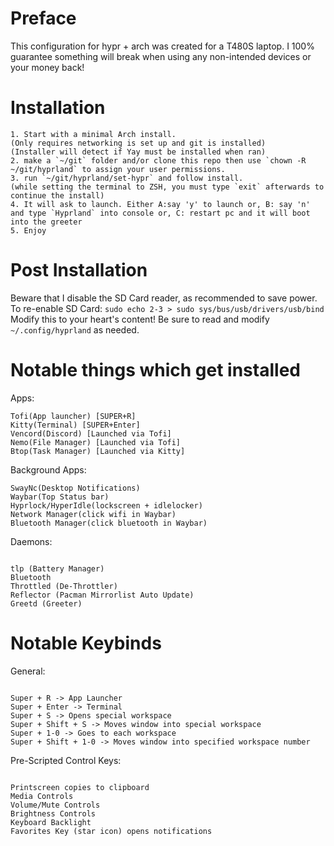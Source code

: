 # Preface

This configuration for hypr + arch was created for a T480S laptop.
I 100% guarantee something will break when using any non-intended devices or your money back!

# Installation

```
1. Start with a minimal Arch install.
(Only requires networking is set up and git is installed)
(Installer will detect if Yay must be installed when ran)
2. make a `~/git` folder and/or clone this repo then use `chown -R ~/git/hyprland` to assign your user permissions.
3. run `~/git/hyprland/set-hypr` and follow install.
(while setting the terminal to ZSH, you must type `exit` afterwards to continue the install)
4. It will ask to launch. Either A:say 'y' to launch or, B: say 'n' and type `Hyprland` into console or, C: restart pc and it will boot into the greeter
5. Enjoy
```

# Post Installation

Beware that I disable the SD Card reader, as recommended to save power.
To re-enable SD Card: `sudo echo 2-3 > sudo sys/bus/usb/drivers/usb/bind`
Modify this to your heart's content!
Be sure to read and modify `~/.config/hyprland` as needed.

# Notable things which get installed

Apps:

```
Tofi(App launcher) [SUPER+R]
Kitty(Terminal) [SUPER+Enter]
Vencord(Discord) [Launched via Tofi]
Nemo(File Manager) [Launched via Tofi]
Btop(Task Manager) [Launched via Kitty]
```

Background Apps:

```
SwayNc(Desktop Notifications)
Waybar(Top Status bar)
Hyprlock/HyperIdle(lockscreen + idlelocker)
Network Manager(click wifi in Waybar)
Bluetooth Manager(click bluetooth in Waybar)
```

Daemons:

```

tlp (Battery Manager)
Bluetooth
Throttled (De-Throttler)
Reflector (Pacman Mirrorlist Auto Update)
Greetd (Greeter)

```

# Notable Keybinds

General:

```

Super + R -> App Launcher
Super + Enter -> Terminal
Super + S -> Opens special workspace
Super + Shift + S -> Moves window into special workspace
Super + 1-0 -> Goes to each workspace
Super + Shift + 1-0 -> Moves window into specified workspace number

```

Pre-Scripted Control Keys:

```

Printscreen copies to clipboard
Media Controls
Volume/Mute Controls
Brightness Controls
Keyboard Backlight
Favorites Key (star icon) opens notifications

```
